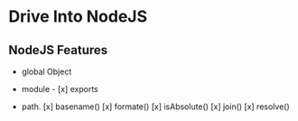 # Drive Into NodeJS

## NodeJS Features

* global Object
* module
        - [x] exports


* path.
     [x] basename()
     [x] formate()
     [x] isAbsolute()
     [x] join()
     [x] resolve()
